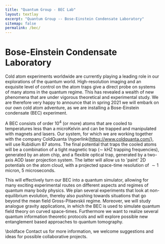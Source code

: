 ```yaml
---
title: "Quantum Group - BEC Lab"
layout: textlay
excerpt: "Quantum Group -- Bose-Einstein Condensate Laboratory"
sitemap: false
permalink: /bec/
---
```


# Bose-Einstein Condensate Laboratory

Cold atom experiments worldwide are currently playing a leading role in our explorations of the quantum world. High-resolution imaging and an exquisite level of control on the atom traps give a direct probe on systems of many atoms in the quantum regime. This has revealed a wealth of new phenomena that are under vigorous theoretical and experimental study. We are therefore very happy to announce that in spring 2021 we will embark on our own cold atom adventure, as we are installing a Bose-Einstein condensate (BEC) experiment.  

A BEC consists of order $10^4$ (or more) atoms that are cooled to temperatures less than a microKelvin and can be trapped and manipulated with magnets and lasers. Our system, for which we are working together with the company ColdQuanta \hyperlink{https://www.coldquanta.com/}, will use Rubidium 87 atoms. The final potential that traps the cooled atoms will be a combination of a tight magnetic trap ($\sim$ kHZ trapping frequencies), generated by an atom chip, and a flexible optical trap, generated by a two-axis AOD laser projection system. The latter will allow us to 'paint' 2D potentials on the atom cloud, with a projected space-time resolution of $\sim 1$ micron, 5 microseconds.

This will effectively turn our BEC into a quantum simulator, allowing for many exciting experimental routes on different aspects and regimes of quantum many body physics. We plan several experiments that look at non-equilibrium evolution, thereby also pushing towards situations that go beyond the mean field Gross-Pitaevskii regime. Moreover, we will study analogue gravity applications, in which the BEC is used to simulate quantum field theory on curved space-times. Furthermore we want to realize several quantum information theoretic protocols and will explore possible new entanglement based approaches to quantum tomography.

\boldface Contact us for more information, we welcome suggestions and ideas for possible collaborative projects.  

